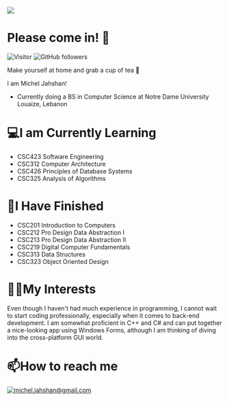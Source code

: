 ![](https://github.com/PixelatedCosmos/PixelatedCosmos/blob/main/banner.gif)
# Please come in! 👋
![Visitor](https://visitor-badge.laobi.icu/badge?page_id=PixelatedCosmos.PixelatedCosmos) ![GitHub followers](https://img.shields.io/github/followers/PixelatedCosmos?label=Follow&style=social)

Make yourself at home and grab a cup of tea 🍵

I am Michel Jahshan!
- Currently doing a BS in Computer Science at Notre Dame University Louaize, Lebanon

# 💻I am Currently Learning
- CSC423 Software Engineering
- CSC312 Computer Architecture
- CSC426 Principles of Database Systems
- CSC325 Analysis of Algorithms

# 💯I Have Finished
- CSC201 Introduction to Computers
- CSC212 Pro Design Data Abstraction I 
- CSC213 Pro Design Data Abstraction II
- CSC219 Digital Computer Fundamentals
- CSC313 Data Structures
- CSC323 Object Oriented Design

# 👨‍💻My Interests
Even though I haven't had much experience in programming, I cannot wait to start coding professionally, especially when it comes to back-end development. I am somewhat proficient in C++ and C# and can put together a nice-looking app using Windows Forms, although I am thinking of diving into the cross-platform GUI world.

# 📫How to reach me
<a href="mailto:michel.jahshan@gmail.com">![michel.jahshan@gmail.com](https://img.shields.io/badge/Gmail-D14836?style=for-the-badge&logo=gmail&logoColor=white)</a>

<!---
PixelatedCosmos/PixelatedCosmos is a ✨ special ✨ repository because its `README.md` (this file) appears on your GitHub profile.
You can click the Preview link to take a look at your changes.
--->
